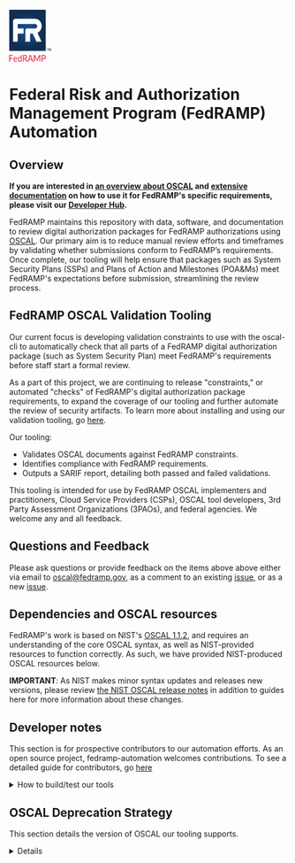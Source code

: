 <img src="https://github.com/GSA/fedramp-automation/raw/master/assets/FedRAMP_LOGO.png" alt="FedRAMP" width="76" height="94"><br />

# Federal Risk and Authorization Management Program (FedRAMP) Automation

## Overview


**If you are interested in [an overview about OSCAL](https://automate.fedramp.gov/about/) and [extensive documentation](https://automate.fedramp.gov/documentation/) on how to use it for FedRAMP's specific requirements, please visit our [Developer Hub](https://automate.fedramp.gov/).**

FedRAMP maintains this repository with data, software, and documentation to review digital authorization packages for FedRAMP authorizations using [OSCAL](https://pages.nist.gov/OSCAL/documentation/). Our primary aim is to reduce manual review efforts and timeframes by validating whether submissions conform to FedRAMP’s requirements. Once complete, our tooling will help ensure that packages such as System Security Plans (SSPs) and Plans of Action and Milestones (POA&Ms) meet FedRAMP's expectations before submission, streamlining the review process.

## FedRAMP OSCAL Validation Tooling

Our current focus is developing validation constraints to use with the oscal-cli to automatically check that all parts of a FedRAMP digital authorization package (such as System Security Plan) meet FedRAMP's requirements before staff start a formal review.  

As a part of this project, we are continuing to release "constraints," or automated "checks" of FedRAMP's digital authorization package requirements, to expand the coverage of our tooling and further automate the review of security artifacts. To learn more about installing and using our validation tooling, go [here](./blob/develop/src/validations/constraints/README.md). 

Our tooling:
- Validates OSCAL documents against FedRAMP constraints.
- Identifies compliance with FedRAMP requirements.
- Outputs a SARIF report, detailing both passed and failed validations.

This tooling is intended for use by FedRAMP OSCAL implementers and practitioners, Cloud Service Providers (CSPs), OSCAL tool developers, 3rd Party Assessment Organizations (3PAOs), and federal agencies. We welcome any and all feedback. 


## Questions and Feedback

Please ask questions or provide feedback on the items above above either via email to [oscal@fedramp.gov](mailto:oscal@fedramp.gov), as a comment to an existing [issue](https://github.com/GSA/fedramp-automation/issues), or as a new [issue](https://github.com/GSA/fedramp-automation/issues).


## Dependencies and OSCAL resources

FedRAMP's work is based on NIST's [OSCAL 1.1.2](https://github.com/usnistgov/OSCAL/releases/tag/v1.1.2), and requires an understanding of the core OSCAL syntax, as well as NIST-provided resources to function correctly. As such, we have provided NIST-produced OSCAL resources below. 

**IMPORTANT**: As NIST makes minor syntax updates and releases new versions, please review [the NIST OSCAL release notes](https://pages.nist.gov/OSCAL/reference/release-notes/) in addition to guides here for more information about these changes.

## Developer notes

This section is for prospective contributors to our automation efforts. As an open source project, fedramp-automation welcomes contributions. To see a detailed guide for contributors, go [here](./CONTRIBUTING.md)
<details>
<summary>How to build/test our tools</summary>

### Build / test

A top-level Makefile is provided to simplify builds.

Build requirements are:

- gnu make
- node.js (as versioned in [./nvmrc](./.nvmrc))
- Java 11+
- Docker

For usage information, use the default target:

```
make
```

If you are developing on Windows, [msys2](https://www.msys2.org/) may be used for the required build tools (`make` and `bash`, in particular). Follow all the suggested installation steps on the msys2 home page for a complete environment. Additionally, make sure all the build requirements (above) are available on your path.
</details>


## OSCAL Deprecation Strategy

This section details the version of OSCAL our tooling supports. 
<details>

FedRAMP has [a release strategy and versioning procedure](https://automate.fedramp.gov/about/release/). FedRAMP has a minimally supported version of OSCAL, unless explicitly noted otherwise in specific documents or source code in this repository. Data, software, and documentation in this repository will only support digital authorization package documents with a version number no lower than specified by FedRAMP's OSCAL data and supporting documentation for each release.

Changes to the minimally supported version and deprecation notices will be made in advance of a release.

This repository is for the development and enhancement of OSCAL artifacts only. For issues with the [Word and Excel-based templates and artifacts on the fedramp.gov site](https://www.fedramp.gov/documents-templates/), please send requests to [info@fedramp.gov](mailto:info@gfedramp.gov).

</details>